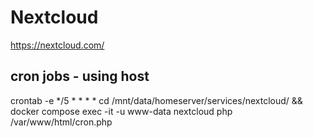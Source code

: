 # Nextcloud

https://nextcloud.com/

## cron jobs - using host

crontab -e
*/5 * * * * cd /mnt/data/homeserver/services/nextcloud/ && docker compose exec -it -u www-data nextcloud php /var/www/html/cron.php